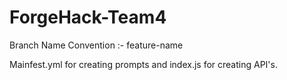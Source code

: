 # ForgeHack-Team4

Branch Name Convention :- 
feature-name

Mainfest.yml for creating prompts and index.js for creating API's. 
